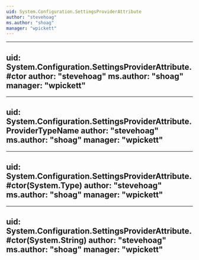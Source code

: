 ```yaml
---
uid: System.Configuration.SettingsProviderAttribute
author: "stevehoag"
ms.author: "shoag"
manager: "wpickett"
---
```


---
uid: System.Configuration.SettingsProviderAttribute.#ctor
author: "stevehoag"
ms.author: "shoag"
manager: "wpickett"
---

---
uid: System.Configuration.SettingsProviderAttribute.ProviderTypeName
author: "stevehoag"
ms.author: "shoag"
manager: "wpickett"
---

---
uid: System.Configuration.SettingsProviderAttribute.#ctor(System.Type)
author: "stevehoag"
ms.author: "shoag"
manager: "wpickett"
---

---
uid: System.Configuration.SettingsProviderAttribute.#ctor(System.String)
author: "stevehoag"
ms.author: "shoag"
manager: "wpickett"
---
